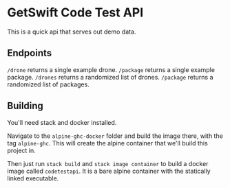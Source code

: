 # GetSwift Code Test API

This is a quick api that serves out demo data.

## Endpoints

`/drone` returns a single example drone.
`/package` returns a single example package.
`/drones` returns a randomized list of drones.
`/package` returns a randomized list of packages.

## Building
You'll need stack and docker installed.

Navigate to the `alpine-ghc-docker` folder and build the image there, with the tag `alpine-ghc`. This will create the alpine container that we'll build this project in.

Then just run `stack build` and `stack image container` to build a docker image called `codetestapi`. It is a bare alpine container with the statically linked executable.
